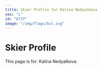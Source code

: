```yaml
---
title: Skier Profile for Kalina Nedyalkova
sex: "L"
id: "6737"
image: "/img/flags/bul.svg" 
---
```


# Skier Profile

This page is for: Kalina Nedyalkova.
    